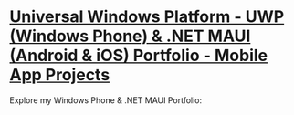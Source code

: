 

# [Universal Windows Platform - UWP (Windows Phone) & .NET MAUI (Android & iOS) Portfolio - Mobile App Projects](#)


Explore my Windows Phone & .NET MAUI Portfolio:

